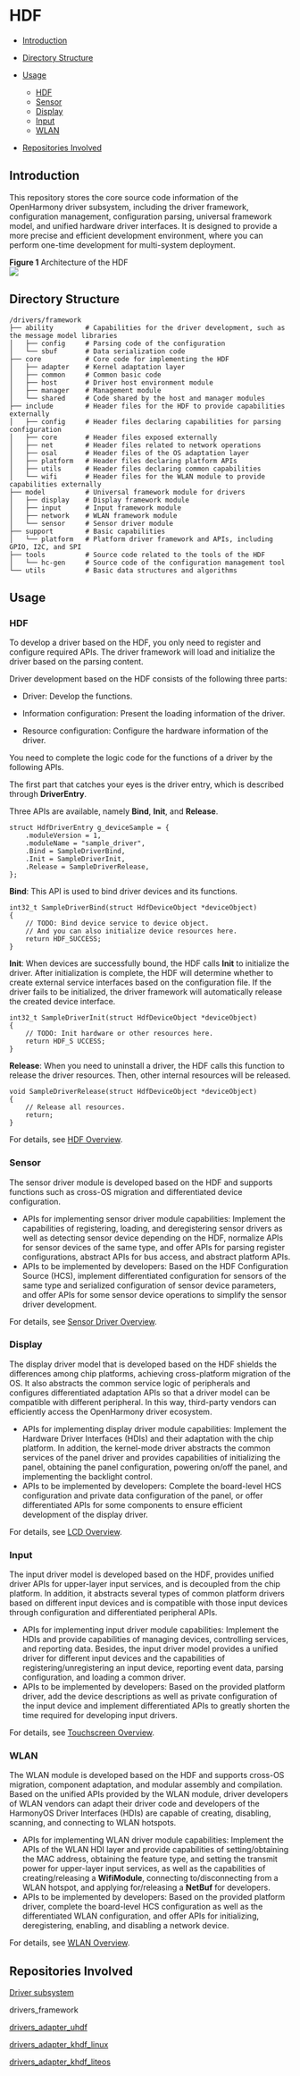 # HDF<a name="EN-US_TOPIC_0000001078041442"></a>

-   [Introduction](#section11660541593)
-   [Directory Structure](#section161941989596)
-   [Usage](#section1312121216216)
    -   [HDF](#section129654513264)
    -   [Sensor](#section188637474417)
    -   [Display](#section161502341317)
    -   [Input](#section12629164020115)
    -   [WLAN](#section11408103183114)

-   [Repositories Involved](#section1371113476307)

## Introduction<a name="section11660541593"></a>

This repository stores the core source code information of the OpenHarmony driver subsystem, including the driver framework, configuration management, configuration parsing, universal framework model, and unified hardware driver interfaces. It is designed to provide a more precise and efficient development environment, where you can perform one-time development for multi-system deployment.

**Figure  1**  Architecture of the HDF<a name="fig19330181162816"></a>  
![](figures/architecture-of-the-hdf.png)

## Directory Structure<a name="section161941989596"></a>

```
/drivers/framework
├── ability        # Capabilities for the driver development, such as the message model libraries
│   ├── config     # Parsing code of the configuration
│   └── sbuf       # Data serialization code
├── core           # Core code for implementing the HDF
│   ├── adapter    # Kernel adaptation layer
│   ├── common     # Common basic code
│   ├── host       # Driver host environment module
│   ├── manager    # Management module
│   └── shared     # Code shared by the host and manager modules
├── include        # Header files for the HDF to provide capabilities externally
│   ├── config     # Header files declaring capabilities for parsing configuration
│   ├── core       # Header files exposed externally
│   ├── net        # Header files related to network operations
│   ├── osal       # Header files of the OS adaptation layer
│   ├── platform   # Header files declaring platform APIs
│   ├── utils      # Header files declaring common capabilities
│   └── wifi       # Header files for the WLAN module to provide capabilities externally
├── model          # Universal framework module for drivers
│   ├── display    # Display framework module
│   ├── input      # Input framework module
│   ├── network    # WLAN framework module
│   └── sensor     # Sensor driver module
├── support        # Basic capabilities
│   └── platform   # Platform driver framework and APIs, including GPIO, I2C, and SPI
├── tools          # Source code related to the tools of the HDF
│   └── hc-gen     # Source code of the configuration management tool
└── utils          # Basic data structures and algorithms
```

## Usage<a name="section1312121216216"></a>

### HDF<a name="section129654513264"></a>

To develop a driver based on the HDF, you only need to register and configure required APIs. The driver framework will load and initialize the driver based on the parsing content.

Driver development based on the HDF consists of the following three parts:

-   Driver: Develop the functions.

-   Information configuration: Present the loading information of the driver.

-   Resource configuration: Configure the hardware information of the driver.

You need to complete the logic code for the functions of a driver by the following APIs.

The first part that catches your eyes is the driver entry, which is described through  **DriverEntry**.

Three APIs are available, namely  **Bind**,  **Init**, and  **Release**.

```
struct HdfDriverEntry g_deviceSample = {
    .moduleVersion = 1,
    .moduleName = "sample_driver", 
    .Bind = SampleDriverBind,
    .Init = SampleDriverInit,
    .Release = SampleDriverRelease,
};
```

**Bind**: This API is used to bind driver devices and its functions.

```
int32_t SampleDriverBind(struct HdfDeviceObject *deviceObject)
{
    // TODO: Bind device service to device object.
    // And you can also initialize device resources here.
    return HDF_SUCCESS;
}
```

**Init**: When devices are successfully bound, the HDF calls  **Init**  to initialize the driver. After initialization is complete, the HDF will determine whether to create external service interfaces based on the configuration file. If the driver fails to be initialized, the driver framework will automatically release the created device interface.

```
int32_t SampleDriverInit(struct HdfDeviceObject *deviceObject)
{
    // TODO: Init hardware or other resources here.
    return HDF_S UCCESS;
}
```

**Release**: When you need to uninstall a driver, the HDF calls this function to release the driver resources. Then, other internal resources will be released.

```
void SampleDriverRelease(struct HdfDeviceObject *deviceObject)
{
    // Release all resources.
    return;
}
```

For details, see  [HDF Overview](https://gitee.com/openharmony/docs/blob/master/en/device-dev/driver/hdf.md).

### Sensor<a name="section188637474417"></a>

The sensor driver module is developed based on the HDF and supports functions such as cross-OS migration and differentiated device configuration.

-   APIs for implementing sensor driver module capabilities: Implement the capabilities of registering, loading, and deregistering sensor drivers as well as detecting sensor device depending on the HDF, normalize APIs for sensor devices of the same type, and offer APIs for parsing register configurations, abstract APIs for bus access, and abstract platform APIs.
-   APIs to be implemented by developers: Based on the HDF Configuration Source \(HCS\), implement differentiated configuration for sensors of the same type and serialized configuration of sensor device parameters, and offer APIs for some sensor device operations to simplify the sensor driver development.

For details, see  [Sensor Driver Overview](https://gitee.com/openharmony/docs/blob/master/en/device-dev/driver/sensor.md).

### Display<a name="section161502341317"></a>

The display driver model that is developed based on the HDF shields the differences among chip platforms, achieving cross-platform migration of the OS. It also abstracts the common service logic of peripherals and configures differentiated adaptation APIs so that a driver model can be compatible with different peripheral. In this way, third-party vendors can efficiently access the OpenHarmony driver ecosystem.

-   APIs for implementing display driver module capabilities: Implement the Hardware Driver Interfaces \(HDIs\) and their adaptation with the chip platform. In addition, the kernel-mode driver abstracts the common services of the panel driver and provides capabilities of initializing the panel, obtaining the panel configuration, powering on/off the panel, and implementing the backlight control.
-   APIs to be implemented by developers: Complete the board-level HCS configuration and private data configuration of the panel, or offer differentiated APIs for some components to ensure efficient development of the display driver.

For details, see  [LCD Overview](https://gitee.com/openharmony/docs/blob/master/en/device-dev/driver/lcd.md).

### Input<a name="section12629164020115"></a>

The input driver model is developed based on the HDF, provides unified driver APIs for upper-layer input services, and is decoupled from the chip platform. In addition, it abstracts several types of common platform drivers based on different input devices and is compatible with those input devices through configuration and differentiated peripheral APIs.

-   APIs for implementing input driver module capabilities: Implement the HDIs and provide capabilities of managing devices, controlling services, and reporting data. Besides, the input driver model provides a unified driver for different input devices and the capabilities of registering/unregistering an input device, reporting event data, parsing configuration, and loading a common driver.
-   APIs to be implemented by developers: Based on the provided platform driver, add the device descriptions as well as private configuration of the input device and implement differentiated APIs to greatly shorten the time required for developing input drivers.

For details, see  [Touchscreen Overview](https://gitee.com/openharmony/docs/blob/master/en/device-dev/driver/touchscreen.md).

### WLAN<a name="section11408103183114"></a>

The WLAN module is developed based on the HDF and supports cross-OS migration, component adaptation, and modular assembly and compilation. Based on the unified APIs provided by the WLAN module, driver developers of WLAN vendors can adapt their driver code and developers of the HarmonyOS Driver Interfaces \(HDIs\) are capable of creating, disabling, scanning, and connecting to WLAN hotspots.

-   APIs for implementing WLAN driver module capabilities: Implement the APIs of the WLAN HDI layer and provide capabilities of setting/obtaining the MAC address, obtaining the feature type, and setting the transmit power for upper-layer input services, as well as the capabilities of creating/releasing a  **WifiModule**, connecting to/disconnecting from a WLAN hotspot, and applying for/releasing a  **NetBuf**  for developers.
-   APIs to be implemented by developers: Based on the provided platform driver, complete the board-level HCS configuration as well as the differentiated WLAN configuration, and offer APIs for initializing, deregistering, enabling, and disabling a network device.

For details, see  [WLAN Overview](https://gitee.com/openharmony/docs/blob/master/en/device-dev/driver/wlan.md).

## Repositories Involved<a name="section1371113476307"></a>

[Driver subsystem](https://gitee.com/openharmony/docs/blob/master/en/readme/driver-subsystem.md)

drivers\_framework

[drivers\_adapter\_uhdf](https://gitee.com/openharmony/drivers_adapter_uhdf/blob/master/README.md)

[drivers\_adapter\_khdf\_linux](https://gitee.com/openharmony/drivers_adapter_uhdf/blob/master/README.md)

[drivers\_adapter\_khdf\_liteos](https://gitee.com/openharmony/drivers_adapter_uhdf/blob/master/README.md)

